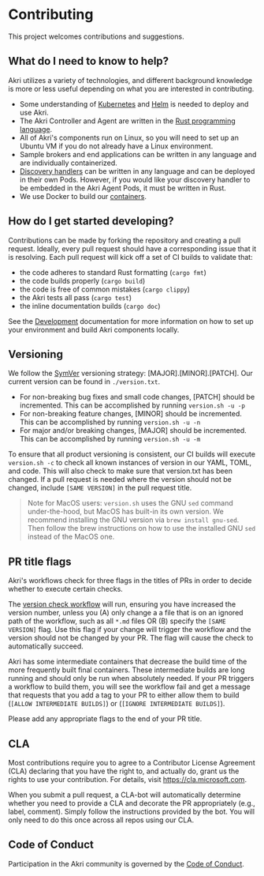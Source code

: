 # Contributing 
This project welcomes contributions and suggestions.

## What do I need to know to help?
Akri utilizes a variety of technologies, and different background knowledge is more or less useful depending on what you are interested in contributing. 
- Some understanding of [Kubernetes](https://kubernetes.io/) and [Helm](https://helm.sh/) is needed to deploy and use Akri. 
- The Akri Controller and Agent are written in the [Rust programming language](https://www.rust-lang.org/learn). 
- All of Akri's components run on Linux, so you will need to set up an Ubuntu VM if you do not already have a Linux environment. 
- Sample brokers and end applications can be written in any language and are individually containerized.
- [Discovery handlers](./agent-in-depth#resource-discovery) can be written in any language and can be deployed in their own Pods. However, if you would like your discovery handler to be embedded in the Akri Agent Pods, it must be written in Rust. 
- We use Docker to build our [containers](https://www.docker.com/resources/what-container).

## How do I get started developing?
Contributions can be made by forking the repository and creating a pull request.  Ideally, every pull request should have a corresponding issue that it is resolving.  Each pull request will kick off a set of CI builds to validate that:

* the code adheres to standard Rust formatting (`cargo fmt`)
* the code builds properly (`cargo build`)
* the code is free of common mistakes (`cargo clippy`)
* the Akri tests all pass (`cargo test`)
* the inline documentation builds (`cargo doc`)

See the [Development](./development.md) documentation for more information on how to set up your environment and build Akri components locally.

## Versioning
We follow the [SymVer](https://semver.org/) versioning strategy: [MAJOR].[MINOR].[PATCH]. Our current version can be found in `./version.txt`.

* For non-breaking bug fixes and small code changes, [PATCH] should be incremented.  This can be accomplished by running `version.sh -u -p`
* For non-breaking feature changes, [MINOR] should be incremented.  This can be accomplished by running `version.sh -u -n`
* For major and/or breaking changes, [MAJOR] should be incremented.  This can be accomplished by running `version.sh -u -m`

To ensure that all product versioning is consistent, our CI builds will execute `version.sh -c` to check all known instances of version in our YAML, TOML, and code.  This will also check to make sure that version.txt has been changed.  If a pull request is needed where the version should not be changed, include `[SAME VERSION]` in the pull request title.

> Note for MacOS users: `version.sh` uses the GNU `sed` command under-the-hood, but MacOS has built-in its own version. We recommend installing the GNU version via `brew install gnu-sed`. Then follow the brew instructions on how to use the installed GNU `sed` instead of the MacOS one.

## PR title flags
Akri's workflows check for three flags in the titles of PRs in order to decide whether to execute certain checks. 

The [version check workflow](../.github/workflows/check-versioning.yml) will run, ensuring you have increased the version number, unless you (A) only change a a file that is on an ignored path of the workflow, such as all `*.md` files OR (B) specify the `[SAME VERSION]` flag. Use this flag if your change will trigger the workflow and the version should not be changed by your PR. The flag will cause the check to automatically succeed.

Akri has some intermediate containers that decrease the build time of the more frequently built final containers. These intermediate builds are long running and should only be run when absolutely needed. If your PR triggers a workflow to build them, you will see the workflow fail and get a message that requests that you add a tag to your PR to either allow them to build (`[ALLOW INTERMEDIATE BUILDS]`) or (`[IGNORE INTERMEDIATE BUILDS]`). 

Please add any appropriate flags to the end of your PR title.


## CLA
Most contributions require you to agree to a Contributor License Agreement (CLA) declaring that you have the right to, and actually do, grant us the rights to use your contribution. For details, visit https://cla.microsoft.com.

When you submit a pull request, a CLA-bot will automatically determine whether you need to provide a CLA and decorate the PR appropriately (e.g., label, comment). Simply follow the instructions provided by the bot. You will only need to do this once across all repos using our CLA.

## Code of Conduct
Participation in the Akri community is governed by the [Code of Conduct](../CODE_OF_CONDUCT.md).
